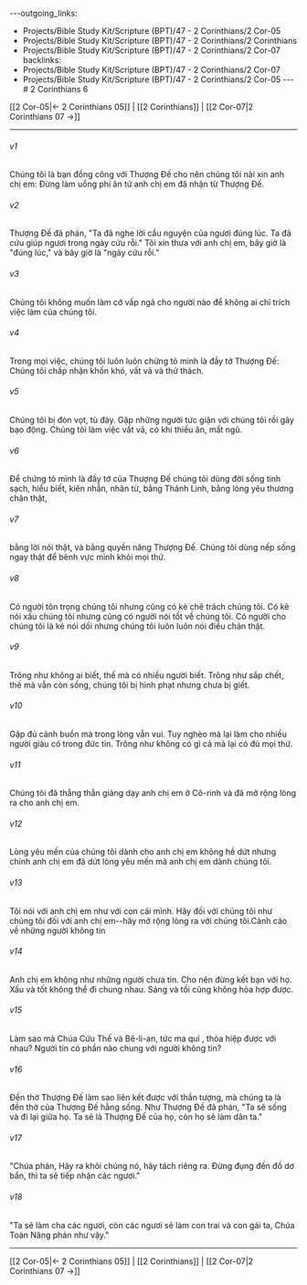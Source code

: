---outgoing_links:
  - Projects/Bible Study Kit/Scripture (BPT)/47 - 2 Corinthians/2 Cor-05
  - Projects/Bible Study Kit/Scripture (BPT)/47 - 2 Corinthians/2 Corinthians
  - Projects/Bible Study Kit/Scripture (BPT)/47 - 2 Corinthians/2 Cor-07
backlinks:
  - Projects/Bible Study Kit/Scripture (BPT)/47 - 2 Corinthians/2 Cor-07
  - Projects/Bible Study Kit/Scripture (BPT)/47 - 2 Corinthians/2 Cor-05
---# 2 Corinthians 6

[[2 Cor-05|← 2 Corinthians 05]] | [[2 Corinthians]] | [[2 Cor-07|2 Corinthians 07 →]]
***



###### v1 
Chúng tôi là bạn đồng công với Thượng Đế cho nên chúng tôi nài xin anh chị em: Đừng làm uổng phí ân tứ anh chị em đã nhận từ Thượng Đế. 

###### v2 
Thượng Đế đã phán, "Ta đã nghe lời cầu nguyện của ngươi đúng lúc. Ta đã cứu giúp ngươi trong ngày cứu rỗi." Tôi xin thưa với anh chị em, bây giờ là "đúng lúc," và bây giờ là "ngày cứu rỗi." 

###### v3 
Chúng tôi không muốn làm cớ vấp ngã cho người nào để không ai chỉ trích việc làm của chúng tôi. 

###### v4 
Trong mọi việc, chúng tôi luôn luôn chứng tỏ mình là đầy tớ Thượng Đế: Chúng tôi chấp nhận khốn khó, vất vả và thử thách. 

###### v5 
Chúng tôi bị đòn vọt, tù đày. Gặp những người tức giận với chúng tôi rồi gây bạo động. Chúng tôi làm việc vất vả, có khi thiếu ăn, mất ngủ. 

###### v6 
Để chứng tỏ mình là đầy tớ của Thượng Đế chúng tôi dùng đời sống tinh sạch, hiểu biết, kiên nhẫn, nhân từ, bằng Thánh Linh, bằng lòng yêu thương chân thật, 

###### v7 
bằng lời nói thật, và bằng quyền năng Thượng Đế. Chúng tôi dùng nếp sống ngay thật để bênh vực mình khỏi mọi thứ. 

###### v8 
Có người tôn trọng chúng tôi nhưng cũng có kẻ chê trách chúng tôi. Có kẻ nói xấu chúng tôi nhưng cũng có người nói tốt về chúng tôi. Có người cho chúng tôi là kẻ nói dối nhưng chúng tôi luôn luôn nói điều chân thật. 

###### v9 
Trông như không ai biết, thế mà có nhiều người biết. Trông như sắp chết, thế mà vẫn còn sống, chúng tôi bị hình phạt nhưng chưa bị giết. 

###### v10 
Gặp đủ cảnh buồn mà trong lòng vẫn vui. Tuy nghèo mà lại làm cho nhiều người giàu có trong đức tin. Trông như không có gì cả mà lại có đủ mọi thứ. 

###### v11 
Chúng tôi đã thẳng thắn giảng dạy anh chị em ở Cô-rinh và đã mở rộng lòng ra cho anh chị em. 

###### v12 
Lòng yêu mến của chúng tôi dành cho anh chị em không hề dứt nhưng chính anh chị em đã dứt lòng yêu mến mà anh chị em dành chúng tôi. 

###### v13 
Tôi nói với anh chị em như với con cái mình. Hãy đối với chúng tôi như chúng tôi đối với anh chị em--hãy mở rộng lòng ra với chúng tôi.Cảnh cáo về những người không tin 

###### v14 
Anh chị em không như những người chưa tin. Cho nên đừng kết bạn với họ. Xấu và tốt không thể đi chung nhau. Sáng và tối cũng không hòa hợp được. 

###### v15 
Làm sao mà Chúa Cứu Thế và Bê-li-an, tức ma quỉ , thỏa hiệp được với nhau? Người tin có phần nào chung với người không tin? 

###### v16 
Đền thờ Thượng Đế làm sao liên kết được với thần tượng, mà chúng ta là đền thờ của Thượng Đế hằng sống. Như Thượng Đế đã phán, "Ta sẽ sống và đi lại giữa họ. Ta sẽ là Thượng Đế của họ, còn họ sẽ làm dân ta." 

###### v17 
"Chúa phán, Hãy ra khỏi chúng nó, hãy tách riêng ra. Đừng đụng đến đồ dơ bẩn, thì ta sẽ tiếp nhận các ngươi." 

###### v18 
"Ta sẽ làm cha các ngươi, còn các ngươi sẽ làm con trai và con gái ta, Chúa Toàn Năng phán như vậy."

***
[[2 Cor-05|← 2 Corinthians 05]] | [[2 Corinthians]] | [[2 Cor-07|2 Corinthians 07 →]]
